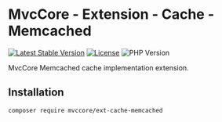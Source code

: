# MvcCore - Extension - Cache - Memcached

[![Latest Stable Version](https://img.shields.io/badge/Stable-v5.2.1-brightgreen.svg?style=plastic)](https://github.com/mvccore/ext-cache-memcached/releases)
[![License](https://img.shields.io/badge/License-BSD%203-brightgreen.svg?style=plastic)](https://mvccore.github.io/docs/mvccore/5.0.0/LICENSE.md)
![PHP Version](https://img.shields.io/badge/PHP->=5.4-brightgreen.svg?style=plastic)

MvcCore Memcached cache implementation extension.

## Installation
```shell
composer require mvccore/ext-cache-memcached
```